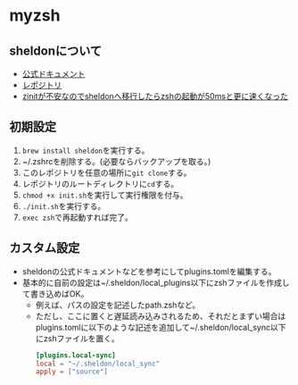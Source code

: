 # myzsh


## sheldonについて

- [公式ドキュメント](https://sheldon.cli.rs/Introduction.html)
- [レポジトリ](https://github.com/rossmacarthur/sheldon)
- [zinitが不安なのでsheldonへ移行したらzshの起動が50msと更に速くなった](https://ktrysmt.github.io/blog/migrate-zinit-to-sheldon/)

## 初期設定

1. `brew install sheldon`を実行する。
2. ~/.zshrcを削除する。(必要ならバックアップを取る。)
3. このレポジトリを任意の場所に`git clone`する。
4. レポジトリのルートディレクトリに`cd`する。
5. `chmod +x init.sh`を実行して実行権限を付与。
6. `./init.sh`を実行する。
7. `exec zsh`で再起動すれば完了。

## カスタム設定

- sheldonの公式ドキュメントなどを参考にしてplugins.tomlを編集する。
- 基本的に自前の設定は~/.sheldon/local_plugins以下にzshファイルを作成して書き込めばOK。
  - 例えば、パスの設定を記述したpath.zshなど。
  - ただし、ここに置くと遅延読み込みされるため、それだとまずい場合はplugins.tomlに以下のような記述を追加して~/.sheldon/local_sync以下にzshファイルを置く。
    ```toml
    [plugins.local-sync]
    local = "~/.sheldon/local_sync"
    apply = ["source"]
    ```
